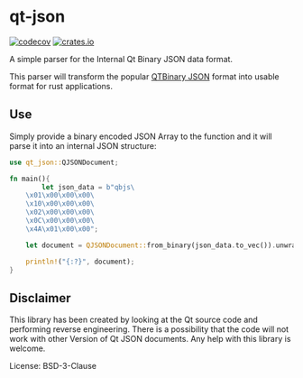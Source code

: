 # qt-json


[![codecov](https://codecov.io/gh/TheDome/qt-json-rs/branch/develop/graph/badge.svg?token=7MIOMJ88B1)](https://codecov.io/gh/TheDome/qt-json-rs)
[![crates.io](https://img.shields.io/crates/v/qt-json.svg)](https://crates.io/crates/qt-json)

A simple parser for the Internal Qt Binary JSON data format.

This parser will transform the popular
[QTBinary JSON](https://doc.qt.io/qt-6.2/qbinaryjson.html#toBinaryData)
format into usable format for rust applications.

## Use

Simply provide a binary encoded JSON Array to the function and it will parse it into an
internal JSON structure:

```rust
use qt_json::QJSONDocument;

fn main(){
        let json_data = b"qbjs\
    \x01\x00\x00\x00\
    \x10\x00\x00\x00\
    \x02\x00\x00\x00\
    \x0C\x00\x00\x00\
    \x4A\x01\x00\x00";

    let document = QJSONDocument::from_binary(json_data.to_vec()).unwrap();

    println!("{:?}", document);
}
```

## Disclaimer

This library has been created by looking at the Qt source code and performing reverse
engineering.
There is a possibility that the code will not work with other Version of Qt JSON documents.
Any help with this library is welcome.

License: BSD-3-Clause
